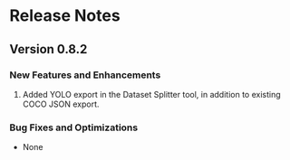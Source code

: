 # Release Notes

## Version 0.8.2 

### New Features and Enhancements

1. Added YOLO export in the Dataset Splitter tool, in addition to existing COCO JSON export. 

### Bug Fixes and Optimizations

- None

